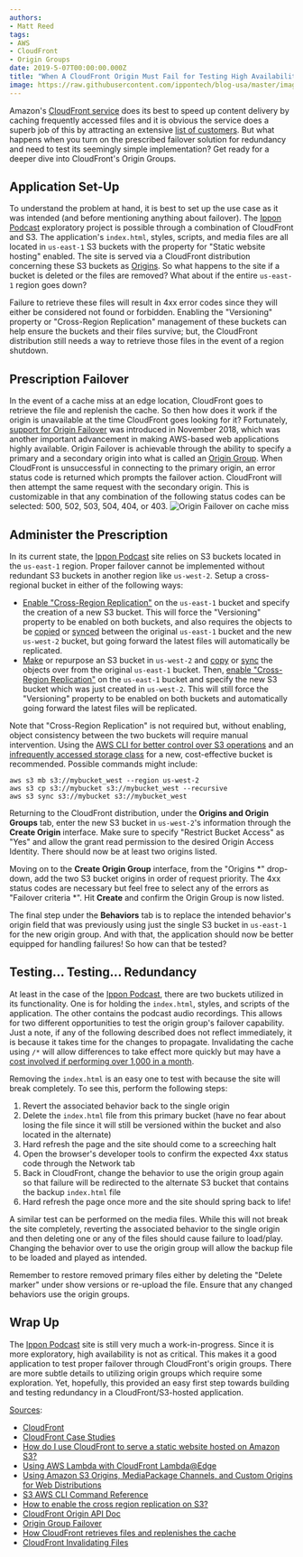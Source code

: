 ```yaml
---
authors:
- Matt Reed
tags:
- AWS
- CloudFront
- Origin Groups
date: 2019-5-07T00:00:00.000Z
title: "When A CloudFront Origin Must Fail for Testing High Availability"
image: https://raw.githubusercontent.com/ippontech/blog-usa/master/images/2019/11/cloudfront_failover.png
---
```


Amazon's [CloudFront service](https://aws.amazon.com/cloudfront/) does its best to speed up content delivery by caching frequently accessed files and it is obvious the service does a superb job of this by attracting an extensive [list of customers](https://aws.amazon.com/cloudfront/case-studies/). But what happens when you turn on the prescribed failover solution for redundancy and need to test its seemingly simple implementation? Get ready for a deeper dive into CloudFront's Origin Groups.

## Application Set-Up

To understand the problem at hand, it is best to set up the use case as it was intended (and before mentioning anything about failover). The [Ippon Podcast](https://podcast.ipponway.com/) exploratory project is possible through a combination of CloudFront and S3. The application's `index.html`, styles, scripts, and media files are all located in `us-east-1` S3 buckets with the property for "Static website hosting" enabled. The site is served via a CloudFront distribution concerning these S3 buckets as [Origins](https://docs.aws.amazon.com/en_pv/AmazonCloudFront/latest/DeveloperGuide/DownloadDistS3AndCustomOrigins.html). So what happens to the site if a bucket is deleted or the files are removed? What about if the entire `us-east-1` region goes down?

Failure to retrieve these files will result in 4xx error codes since they will either be considered not found or forbidden. Enabling the "Versioning" property or "Cross-Region Replication" management of these buckets can help ensure the buckets and their files survive; but, the CloudFront distribution still needs a way to retrieve those files in the event of a region shutdown.

## Prescription Failover

In the event of a cache miss at an edge location, CloudFront goes to retrieve the file and replenish the cache. So then how does it work if the origin is unavailable at the time CloudFront goes looking for it? Fortunately, [support for Origin Failover](https://aws.amazon.com/about-aws/whats-new/2018/11/amazon-cloudfront-announces-support-for-origin-failover/) was introduced in November 2018, which was another important advancement in making AWS-based web applications highly available. Origin Failover is achievable through the ability to specify a primary and a secondary origin into what is called an [Origin Group](https://docs.aws.amazon.com/en_pv/AmazonCloudFront/latest/DeveloperGuide/high_availability_origin_failover.html). When CloudFront is unsuccessful in connecting to the primary origin, an error status code is returned which prompts the failover action. CloudFront will then attempt the same request with the secondary origin. This is customizable in that any combination of the following status codes can be selected: 500, 502, 503, 504, 404, or 403.
![Origin Failover on cache miss](https://docs.aws.amazon.com/en_pv/AmazonCloudFront/latest/DeveloperGuide/images/origingroups-overview.png)

## Administer the Prescription

In its current state, the [Ippon Podcast](https://podcast.ipponway.com/) site relies on S3 buckets located in the `us-east-1` region. Proper failover cannot be implemented without redundant S3 buckets in another region like `us-west-2`. Setup a cross-regional bucket in either of the following ways:

* [Enable "Cross-Region Replication"](https://geekylane.com/cross-region-replication-on-s3/) on the `us-east-1` bucket and specify the creation of a new S3 bucket. This will force the "Versioning" property to be enabled on both buckets, and also requires the objects to be [copied](https://docs.aws.amazon.com/cli/latest/reference/s3/cp.html) or [synced](https://docs.aws.amazon.com/cli/latest/reference/s3/sync.html) between the original `us-east-1` bucket and the new `us-west-2` bucket, but going forward the latest files will automatically be replicated.
* [Make](https://docs.aws.amazon.com/cli/latest/reference/s3/mb.html) or repurpose an S3 bucket in `us-west-2` and [copy](https://docs.aws.amazon.com/cli/latest/reference/s3/cp.html) or [sync](https://docs.aws.amazon.com/cli/latest/reference/s3/sync.html) the objects over from the original `us-east-1` bucket. Then, [enable "Cross-Region Replication"](https://geekylane.com/cross-region-replication-on-s3/) on the `us-east-1` bucket and specify the new S3 bucket which was just created in `us-west-2`. This will still force the "Versioning" property to be enabled on both buckets and automatically going forward the latest files will be replicated.

Note that "Cross-Region Replication" is not required but, without enabling, object consistency between the two buckets will require manual intervention. Using the [AWS CLI for better control over S3 operations](https://docs.aws.amazon.com/cli/latest/reference/s3/) and an [infrequently accessed storage class](https://docs.aws.amazon.com/AmazonS3/latest/dev/storage-class-intro.html) for a new, cost-effective bucket is recommended. Possible commands might include:

```language-shell
aws s3 mb s3://mybucket_west --region us-west-2
aws s3 cp s3://mybucket s3://mybucket_west --recursive
aws s3 sync s3://mybucket s3://mybucket_west
```

Returning to the CloudFront distribution, under the **Origins and Origin Groups** tab, enter the new S3 bucket in `us-west-2`'s information through the **Create Origin** interface. Make sure to specify "Restrict Bucket Access" as "Yes" and allow the grant read permission to the desired Origin Access Identity. There should now be at least two origins listed.

Moving on to the **Create Origin Group** interface, from the "Origins *" drop-down, add the two S3 bucket origins in order of request priority. The 4xx status codes are necessary but feel free to select any of the errors as "Failover criteria *". Hit **Create** and confirm the Origin Group is now listed.

The final step under the **Behaviors** tab is to replace the intended behavior's origin field that was previously using just the single S3 bucket in `us-east-1` for the new origin group. And with that, the application should now be better equipped for handling failures! So how can that be tested?

## Testing... Testing... Redundancy

At least in the case of the [Ippon Podcast](https://podcast.ipponway.com/), there are two buckets utilized in its functionality. One is for holding the `index.html`, styles, and scripts of the application. The other contains the podcast audio recordings. This allows for two different opportunities to test the origin group's failover capability. Just a note, if any of the following described does not reflect immediately, it is because it takes time for the changes to propagate. Invalidating the cache using `/*` will allow differences to take effect more quickly but may have a [cost involved if performing over 1,000 in a month](https://docs.aws.amazon.com/AmazonCloudFront/latest/DeveloperGuide/Invalidation.html#PayingForInvalidation).

Removing the `index.html` is an easy one to test with because the site will break completely. To see this, perform the following steps:

1. Revert the associated behavior back to the single origin
1. Delete the `index.html` file from this primary bucket (have no fear about losing the file since it will still be versioned within the bucket and also located in the alternate)
1. Hard refresh the page and the site should come to a screeching halt
1. Open the browser's developer tools to confirm the expected 4xx status code through the Network tab
1. Back in CloudFront, change the behavior to use the origin group again so that failure will be redirected to the alternate S3 bucket that contains the backup `index.html` file
1. Hard refresh the page once more and the site should spring back to life!

A similar test can be performed on the media files. While this will not break the site completely, reverting the associated behavior to the single origin and then deleting one or any of the files should cause failure to load/play. Changing the behavior over to use the origin group will allow the backup file to be loaded and played as intended.

Remember to restore removed primary files either by deleting the "Delete marker" under show versions or re-upload the file. Ensure that any changed behaviors use the origin groups.

## Wrap Up

The [Ippon Podcast](https://podcast.ipponway.com/) site is still very much a work-in-progress. Since it is more exploratory, high availability is not as critical. This makes it a good application to test proper failover through CloudFront's origin groups. There are more subtle details to utilizing origin groups which require some exploration. Yet, hopefully, this provided an easy first step towards building and testing redundancy in a CloudFront/S3-hosted application.

<u>Sources</u>:

* [CloudFront](https://aws.amazon.com/cloudfront/)
* [CloudFront Case Studies](https://aws.amazon.com/cloudfront/case-studies/)
* [How do I use CloudFront to serve a static website hosted on Amazon S3?](https://aws.amazon.com/premiumsupport/knowledge-center/cloudfront-serve-static-website/)
* [Using AWS Lambda with CloudFront Lambda@Edge](https://docs.aws.amazon.com/lambda/latest/dg/lambda-edge.html)
* [Using Amazon S3 Origins, MediaPackage Channels, and Custom Origins for Web Distributions](https://docs.aws.amazon.com/en_pv/AmazonCloudFront/latest/DeveloperGuide/DownloadDistS3AndCustomOrigins.html)
* [S3 AWS CLI Command Reference](https://docs.aws.amazon.com/cli/latest/reference/s3/)
* [How to enable the cross region replication on S3?](https://geekylane.com/cross-region-replication-on-s3/)
* [CloudFront Origin API Doc](https://docs.aws.amazon.com/en_pv/cloudfront/latest/APIReference/API_Origin.html)
* [Origin Group Failover](https://docs.aws.amazon.com/en_pv/AmazonCloudFront/latest/DeveloperGuide/high_availability_origin_failover.html)
* [How CloudFront retrieves files and replenishes the cache](https://docs.aws.amazon.com/en_pv/AmazonCloudFront/latest/DeveloperGuide/HowCloudFrontWorks.html)
* [CloudFront Invalidating Files](https://docs.aws.amazon.com/AmazonCloudFront/latest/DeveloperGuide/Invalidation.html)
